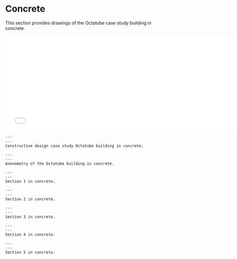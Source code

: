 # Concrete

This section provides drawings of the Octatube case study building in concrete.

<div style="text-align: center;">
    <iframe src="../../_static/Octatube_Concrete.html" width="750" height="300" frameborder="0"></iframe>
</div>

```{figure} Images/beton1.jpg
---
---
Constructive design case study Octatube building in concrete.
```

```{figure} Images/AXO_Beton-01.jpg
---
---
Axonometry of the Octatube building in concrete.
```

```{figure} Images/beton2.jpg
---
---
Section 1 in concrete.
```

```{figure} Images/beton3.jpg
---
---
Section 2 in concrete.
```

```{figure} Images/beton4.jpg
---
---
Section 3 in concrete.
```

```{figure} Images/beton5.jpg
---
---
Section 4 in concrete.
```

```{figure} Images/beton6.jpg
---
---
Section 5 in concrete.
```